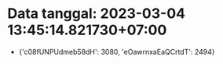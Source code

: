 # Data tanggal: 2023-03-04 13:45:14.821730+07:00

* {'c08fUNPUdmeb58dH': 3080, 'eOawrnxaEaQCrtdT': 2494}
